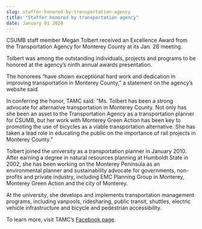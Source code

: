```yaml
---
slug: staffer-honored-by-transportation-agency
title: "Staffer honored by transportation agency"
date: January 01 2020
---
```


 
<p>
  CSUMB staff member Megan Tolbert received an Excellence Award from the
  Transportation Agency for Monterey County at its Jan. 26 meeting.
</p>
<p>
  Tolbert was among the outstanding individuals, projects and programs to be
  honored at the agency’s ninth annual awards presentation.
</p>
<p>
  The honorees “have shown exceptional hard work and dedication in improving
  transportation in Monterey County,” a statement on the agency’s website said.
</p>
<p>
  In conferring the honor, TAMC said: “Ms. Tolbert has been a strong advocate
  for alternative transportation in Monterey County. Not only has she been an
  asset to the Transportation Agency as a transportation planner for CSUMB, but
  her work with Monterey Green Action has been key to promoting the use of
  bicycles as a viable transportation alternative. She has taken a lead role in
  educating the public on the importance of rail projects in Monterey County.”
</p>
<p>
  Tolbert joined the university as a transportation planner in January 2010.
  After earning a degree in natural resources planning at Humboldt State in
  2002, she has been working on the Monterey Peninsula as an environmental
  planner and sustainability advocate for governments, non-profits and private
  industry, including EMC Planning Group in Monterey, Monterey Green Action and
  the city of Monterey.
</p>
<p>
  At the university, she develops and implements transportation management
  programs, including vanpools, ridesharing, public transit, shuttles, electric
  vehicle infrastructure and bicycle and pedestrian accessibility.
</p>
<p>
  To learn more, visit TAMC’s
  <a
    href="https://www.facebook.com/#!/photo.php?fbid=196765453668099&amp;set=a.196765327001445.50477.141069562571022"
    >Facebook page</a
  >.
</p>
 
